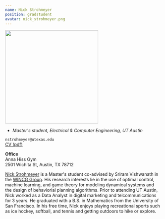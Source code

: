 ```yaml
---
name: Nick Strohmeyer
position: gradstudent
avatar: nick_strohmeyer.png
---
```



<img width="300" src="{{site.baseurl}}/images/people/{{page.avatar}}" data-action="zoom">

- _Master's student, Electrical & Computer Engineering, UT Austin_<br>

<i class="fa fa-envelope-o"></i> `nstrohmeyer@utexas.edu`<br>
<i class="fa fa-newspaper-o"></i> [CV (pdf)](/documents/nick_strohmeyer_cv.pdf)

**Office**<br>
Anna Hiss Gym <br>
2501 Wichita St,
Austin, TX 78712

[Nick Strohmeyer](https://www.linkedin.com/in/nick-strohmeyer-209a3a157/) is a Master's student co-advised by Sriram Vishwanath in the [WINCG Group](https://www.ece.utexas.edu/research/groups/wireless-networking-and-communications-group-wncg). His research interests lie in the use of optimal control, machine learning, and game theory for modeling dynamical systems and the design of behaviorial planning algorithms. Prior to attending UT Austin, Nick worked as a Data Analyst in digital marketing and telcommunications for 3 years. He graduated with a B.S. in Mathematics from the University of San Francisco. In his free time, Nick enjoys playing recreational sports such as ice hockey, softball, and tennis and getting outdoors to hike or explore.
